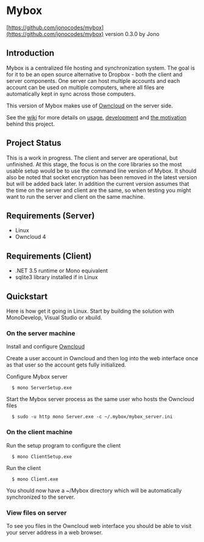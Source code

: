 Mybox
=====
[https://github.com/jonocodes/mybox](https://github.com/jonocodes/mybox)
version 0.3.0 by Jono


Introduction
------------
Mybox is a centralized file hosting and synchronization system. The goal is for it to be an open source alternative to Dropbox - both the client and server components. One server can host multiple accounts and each account can be used on multiple computers, where all files are automatically kept in sync across those computers.

This version of Mybox makes use of [Owncloud](http://owncloud.org) on the server side.

See the [wiki](https://github.com/jonocodes/mybox/wiki) for more details on [usage](https://github.com/jonocodes/mybox/wiki/Usage), [development](https://github.com/jonocodes/mybox/wiki/Development) and [the motivation](https://github.com/jonocodes/mybox/wiki/Project-Goals) behind this project.


Project Status
--------------
This is a work in progress. The client and server are operational, but unfinished. At this stage, the focus is on the core libraries so the most usable setup would be to use the command line version of Mybox. It should also be noted that socket encryption has been removed in the latest version but will be added back later. In addition the current version assumes that the time on the server and client are the same, so when testing you might want to run the server and client on the same machine.


Requirements (Server)
---------------------
* Linux
* Owncloud 4

Requirements (Client)
---------------------
*  .NET 3.5 runtime or Mono equivalent
*  sqlite3 library installed if in Linux


Quickstart
----------
Here is how get it going in Linux. Start by building the solution with MonoDevelop, Visual Studio or xbuild.

### On the server machine ###

Install and configure [Owncloud](http://owncloud.org/support/install/)

Create a user account in Owncloud and then log into the web interface once as that user so the account gets fully initialized.

Configure Mybox server

      $ mono ServerSetup.exe

Start the Mybox server process as the same user who hosts the Owncloud files

      $ sudo -u http mono Server.exe -c ~/.mybox/mybox_server.ini


### On the client machine ###

Run the setup program to configure the client

      $ mono ClientSetup.exe

Run the client

      $ mono Client.exe

You should now have a ~/Mybox directory which will be automatically synchronized to the server.

### View files on server ###

To see you files in the Owncloud web interface you should be able to visit your server address in a web browser.

